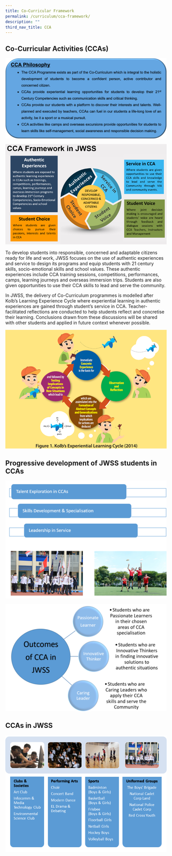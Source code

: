 ```yaml
---
title: Co–Curricular Framework
permalink: /curriculum/cca-framework/
description: ""
third_nav_title: CCA
---
```


## Co-Curricular Activities (CCAs)



![ccaphilo.png](/images/ccaphilo.png)  

  
![CCA Framework.jpg](/images/CCA%20Framework.jpg)  

To develop students into responsible, concerned and adaptable citizens ready for life and work, JWSS focuses on the use of authentic experiences and service to design its programs and equip students with 21 century skills, socio-emotional skills and school values. These authentic experiences include CCA training sessions, competitions, performances, camps, learning journeys and overseas immersion trips. Students are also given opportunities to use their CCA skills to lead and serve the community.

  

In JWSS, the delivery of Co-Curriculum programmes is modelled after Kolb’s Learning Experience Cycle where experiential learning in authentic experiences are gained through student’s service in CCA. Teacher-facilitated reflections are conducted to help students reflect and concretise their learning. Conclusions drawn from these discussions will be shared with other students and applied in future context whenever possible.

  
![kolb.png](/images/kolb.png)  
  

## Progressive development of JWSS students in CCAs
  
![cca dev.png](/images/cca%20dev.png)  
  
![outcomes of cca.png](/images/outcomes%20of%20cca.png)  
  
  

## CCAs in JWSS

  
![CCAs in JWSS.png](/images/CCAs%20in%20JWSS.png)
